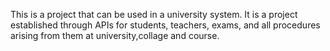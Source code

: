 This is a project that can be used in a university system. It is a project established through APIs for students, teachers, exams, and all procedures arising from them at university,collage and course.
